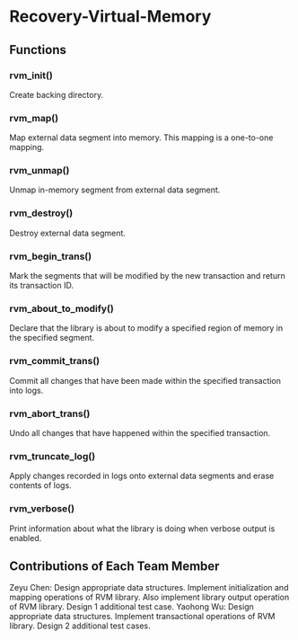 # Recovery-Virtual-Memory

## Functions

### rvm_init()
Create backing directory.

### rvm_map()
Map external data segment into memory. This mapping is a one-to-one mapping.

### rvm_unmap()
Unmap in-memory segment from external data segment.

### rvm_destroy()
Destroy external data segment.

### rvm_begin_trans()
Mark the segments that will be modified by the new transaction and return its transaction ID.

### rvm_about_to_modify()
Declare that the library is about to modify a specified region of memory in the specified segment.

### rvm_commit_trans()
Commit all changes that have been made within the specified transaction into logs.

### rvm_abort_trans()
Undo all changes that have happened within the specified transaction.

### rvm_truncate_log()
Apply changes recorded in logs onto external data segments and erase contents of logs.

### rvm_verbose()
Print information about what the library is doing when verbose output is enabled.

## Contributions of Each Team Member
Zeyu Chen: Design appropriate data structures. Implement initialization and mapping operations of RVM library. Also implement library output operation of RVM library. Design 1 additional test case.
Yaohong Wu: Design appropriate data structures. Implement transactional operations of RVM library. Design 2 additional test cases.

